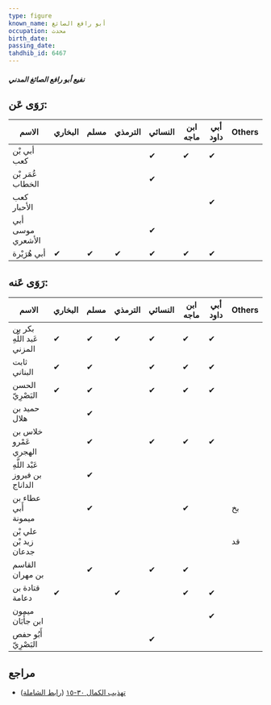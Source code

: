 ```yaml
---
type: figure
known_name: أبو رافع الصائغ
occupation: محدث
birth_date:
passing_date:
tahdhib_id: 6467
---
```

##### نفيع أبو رافع الصائغ المدني

## رَوَى عَن:
| الاسم            | البخاري | مسلم | الترمذي | النسائي | ابن ماجه | أبي داود | Others |
| ---------------- | ------- | ---- | ------- | ------- | -------- | -------- | ------ |
| أبي بْن كعب      |         |      |         | ✔       | ✔        | ✔        |        |
| عُمَر بْن الخطاب |         |      |         | ✔       |          |          |        |
| كعب الأحبار      |         |      |         |         |          | ✔        |        |
| أبي موسى الأشعري |         |      |         | ✔       |          |          |        |
| أبي هُرَيْرة     | ✔       | ✔    | ✔       | ✔       | ✔        | ✔        |        |
## رَوَى عَنه:
| الاسم                          | البخاري | مسلم | الترمذي | النسائي | ابن ماجه | أبي داود | Others |
| ------------------------------ | ------- | ---- | ------- | ------- | -------- | -------- | ------ |
| بكر بن عَبد اللَّهِ المزني     | ✔       | ✔    | ✔       | ✔       | ✔        | ✔        |        |
| ثابت البناني                   | ✔       | ✔    |         | ✔       | ✔        | ✔        |        |
| الحسن البَصْرِيّ               | ✔       | ✔    |         | ✔       | ✔        | ✔        |        |
| حميد بن هلال                   |         | ✔    |         |         |          |          |        |
| خلاس بن عَمْرو الهجري          |         | ✔    |         | ✔       | ✔        | ✔        |        |
| عَبْد اللَّهِ بن فيروز الداناج |         | ✔    |         |         |          |          |        |
| عطاء بن أَبي ميمونة            |         | ✔    |         |         | ✔        |          | بخ     |
| علي بْن زيد بْن جدعان          |         |      |         |         |          |          | قد     |
| القاسم بن مهران                |         | ✔    |         | ✔       | ✔        |          |        |
| قتادة بن دعامة                 | ✔       |      | ✔       |         | ✔        | ✔        |        |
| ميمون ابن جأَبَان              |         |      |         |         |          | ✔        |        |
| أَبُو حفص البَصْرِيّ           |         |      |         | ✔       |          |          |        |
## مراجع
- [تهذيب الكمال ٣٠-١٥](obsidian://open?vault=Tahdhib-al-Kamal&file=Figures/٦٤٦٧-نفيع%20أبو%20رافع%20الصائغ%20المدني) ([رابط الشاملة](https://shamela.ws/book/3722/16081))